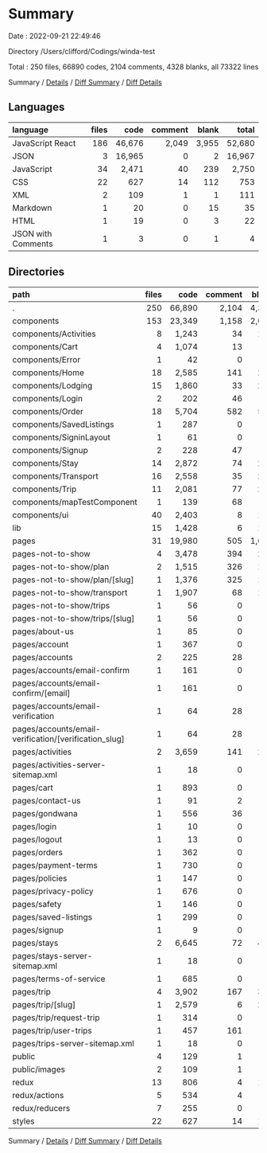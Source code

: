 # Summary

Date : 2022-09-21 22:49:46

Directory /Users/clifford/Codings/winda-test

Total : 250 files,  66890 codes, 2104 comments, 4328 blanks, all 73322 lines

Summary / [Details](details.md) / [Diff Summary](diff.md) / [Diff Details](diff-details.md)

## Languages
| language | files | code | comment | blank | total |
| :--- | ---: | ---: | ---: | ---: | ---: |
| JavaScript React | 186 | 46,676 | 2,049 | 3,955 | 52,680 |
| JSON | 3 | 16,965 | 0 | 2 | 16,967 |
| JavaScript | 34 | 2,471 | 40 | 239 | 2,750 |
| CSS | 22 | 627 | 14 | 112 | 753 |
| XML | 2 | 109 | 1 | 1 | 111 |
| Markdown | 1 | 20 | 0 | 15 | 35 |
| HTML | 1 | 19 | 0 | 3 | 22 |
| JSON with Comments | 1 | 3 | 0 | 1 | 4 |

## Directories
| path | files | code | comment | blank | total |
| :--- | ---: | ---: | ---: | ---: | ---: |
| . | 250 | 66,890 | 2,104 | 4,328 | 73,322 |
| components | 153 | 23,349 | 1,158 | 2,091 | 26,598 |
| components/Activities | 8 | 1,243 | 34 | 133 | 1,410 |
| components/Cart | 4 | 1,074 | 13 | 81 | 1,168 |
| components/Error | 1 | 42 | 0 | 6 | 48 |
| components/Home | 18 | 2,585 | 141 | 211 | 2,937 |
| components/Lodging | 15 | 1,860 | 33 | 207 | 2,100 |
| components/Login | 2 | 202 | 46 | 20 | 268 |
| components/Order | 18 | 5,704 | 582 | 524 | 6,810 |
| components/SavedListings | 1 | 287 | 0 | 14 | 301 |
| components/SigninLayout | 1 | 61 | 0 | 4 | 65 |
| components/Signup | 2 | 228 | 47 | 17 | 292 |
| components/Stay | 14 | 2,872 | 74 | 238 | 3,184 |
| components/Transport | 16 | 2,558 | 35 | 211 | 2,804 |
| components/Trip | 11 | 2,081 | 77 | 208 | 2,366 |
| components/mapTestComponent | 1 | 139 | 68 | 20 | 227 |
| components/ui | 40 | 2,403 | 8 | 191 | 2,602 |
| lib | 15 | 1,428 | 6 | 100 | 1,534 |
| pages | 31 | 19,980 | 505 | 1,606 | 22,091 |
| pages-not-to-show | 4 | 3,478 | 394 | 272 | 4,144 |
| pages-not-to-show/plan | 2 | 1,515 | 326 | 121 | 1,962 |
| pages-not-to-show/plan/[slug] | 1 | 1,376 | 325 | 105 | 1,806 |
| pages-not-to-show/transport | 1 | 1,907 | 68 | 142 | 2,117 |
| pages-not-to-show/trips | 1 | 56 | 0 | 9 | 65 |
| pages-not-to-show/trips/[slug] | 1 | 56 | 0 | 9 | 65 |
| pages/about-us | 1 | 85 | 0 | 14 | 99 |
| pages/account | 1 | 367 | 0 | 32 | 399 |
| pages/accounts | 2 | 225 | 28 | 28 | 281 |
| pages/accounts/email-confirm | 1 | 161 | 0 | 18 | 179 |
| pages/accounts/email-confirm/[email] | 1 | 161 | 0 | 18 | 179 |
| pages/accounts/email-verification | 1 | 64 | 28 | 10 | 102 |
| pages/accounts/email-verification/[verification_slug] | 1 | 64 | 28 | 10 | 102 |
| pages/activities | 2 | 3,659 | 141 | 256 | 4,056 |
| pages/activities-server-sitemap.xml | 1 | 18 | 0 | 6 | 24 |
| pages/cart | 1 | 893 | 0 | 49 | 942 |
| pages/contact-us | 1 | 91 | 2 | 13 | 106 |
| pages/gondwana | 1 | 556 | 36 | 53 | 645 |
| pages/login | 1 | 10 | 0 | 3 | 13 |
| pages/logout | 1 | 13 | 0 | 4 | 17 |
| pages/orders | 1 | 362 | 0 | 25 | 387 |
| pages/payment-terms | 1 | 730 | 0 | 82 | 812 |
| pages/policies | 1 | 147 | 0 | 18 | 165 |
| pages/privacy-policy | 1 | 676 | 0 | 89 | 765 |
| pages/safety | 1 | 146 | 0 | 17 | 163 |
| pages/saved-listings | 1 | 299 | 0 | 21 | 320 |
| pages/signup | 1 | 9 | 0 | 2 | 11 |
| pages/stays | 2 | 6,645 | 72 | 466 | 7,183 |
| pages/stays-server-sitemap.xml | 1 | 18 | 0 | 7 | 25 |
| pages/terms-of-service | 1 | 685 | 0 | 25 | 710 |
| pages/trip | 4 | 3,902 | 167 | 346 | 4,415 |
| pages/trip/[slug] | 1 | 2,579 | 6 | 211 | 2,796 |
| pages/trip/request-trip | 1 | 314 | 0 | 24 | 338 |
| pages/trip/user-trips | 1 | 457 | 161 | 55 | 673 |
| pages/trips-server-sitemap.xml | 1 | 18 | 0 | 6 | 24 |
| public | 4 | 129 | 1 | 4 | 134 |
| public/images | 2 | 109 | 1 | 1 | 111 |
| redux | 13 | 806 | 4 | 114 | 924 |
| redux/actions | 5 | 534 | 4 | 36 | 574 |
| redux/reducers | 7 | 255 | 0 | 70 | 325 |
| styles | 22 | 627 | 14 | 112 | 753 |

Summary / [Details](details.md) / [Diff Summary](diff.md) / [Diff Details](diff-details.md)